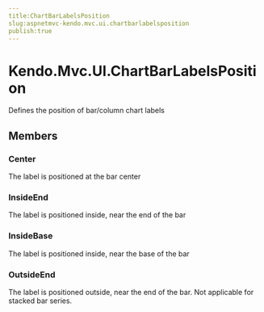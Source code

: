 ```yaml
---
title:ChartBarLabelsPosition
slug:aspnetmvc-kendo.mvc.ui.chartbarlabelsposition
publish:true
---
```


# Kendo.Mvc.UI.ChartBarLabelsPosition

Defines the position of bar/column chart labels

## Members

### Center
The label is positioned at the bar center

### InsideEnd
The label is positioned inside, near the end of the bar

### InsideBase
The label is positioned inside, near the base of the bar

### OutsideEnd
The label is positioned outside, near the end of the bar.
            Not applicable for stacked bar series.
